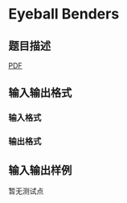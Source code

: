 # Eyeball Benders

## 题目描述

[problemUrl]: https://uva.onlinejudge.org/index.php?option=com_onlinejudge&Itemid=8&category=245&page=show_problem&problem=3479

[PDF](https://uva.onlinejudge.org/external/10/p1038.pdf)

## 输入输出格式

### 输入格式

### 输出格式

## 输入输出样例

暂无测试点

